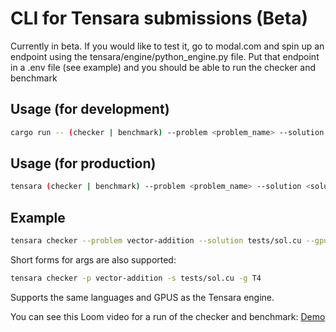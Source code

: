 # CLI for Tensara submissions (Beta)

Currently in beta. If you would like to test it, go to modal.com and spin up an endpoint using the tensara/engine/python_engine.py file. Put that endpoint in a .env file (see example) and you should be able to run the checker and benchmark

## Usage (for development)

```bash
cargo run -- (checker | benchmark) --problem <problem_name> --solution <solution_file> --gpu <gpu_type>
```

## Usage (for production)

```bash
tensara (checker | benchmark) --problem <problem_name> --solution <solution_file> --gpu <gpu_type>
```

## Example

```bash
tensara checker --problem vector-addition --solution tests/sol.cu --gpu T4
```

Short forms for args are also supported:

```bash
tensara checker -p vector-addition -s tests/sol.cu -g T4
```

Supports the same languages and GPUS as the Tensara engine.


You can see this Loom video for a run of the checker and benchmark: [Demo](https://www.loom.com/share/72feb4242b504039b434fefa1b8b8d1e?sid=96e1dbf7-ac91-4ee2-9c93-9cbd664c9e92)
